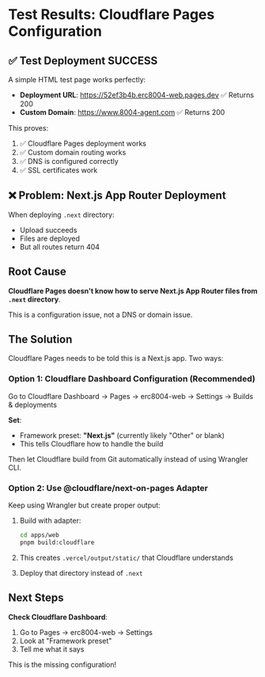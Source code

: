 # Test Results: Cloudflare Pages Configuration

## ✅ Test Deployment SUCCESS

A simple HTML test page works perfectly:
- **Deployment URL**: https://52ef3b4b.erc8004-web.pages.dev ✅ Returns 200
- **Custom Domain**: https://www.8004-agent.com ✅ Returns 200

This proves:
1. ✅ Cloudflare Pages deployment works
2. ✅ Custom domain routing works
3. ✅ DNS is configured correctly
4. ✅ SSL certificates work

## ❌ Problem: Next.js App Router Deployment

When deploying `.next` directory:
- Upload succeeds
- Files are deployed
- But all routes return 404

## Root Cause

**Cloudflare Pages doesn't know how to serve Next.js App Router files from `.next` directory**.

This is a configuration issue, not a DNS or domain issue.

## The Solution

Cloudflare Pages needs to be told this is a Next.js app. Two ways:

### Option 1: Cloudflare Dashboard Configuration (Recommended)

Go to Cloudflare Dashboard → Pages → erc8004-web → Settings → Builds & deployments

**Set**:
- Framework preset: **"Next.js"** (currently likely "Other" or blank)
- This tells Cloudflare how to handle the build

Then let Cloudflare build from Git automatically instead of using Wrangler CLI.

### Option 2: Use @cloudflare/next-on-pages Adapter

Keep using Wrangler but create proper output:

1. Build with adapter:
   ```bash
   cd apps/web
   pnpm build:cloudflare
   ```

2. This creates `.vercel/output/static/` that Cloudflare understands

3. Deploy that directory instead of `.next`

## Next Steps

**Check Cloudflare Dashboard**:
1. Go to Pages → erc8004-web → Settings
2. Look at "Framework preset"
3. Tell me what it says

This is the missing configuration!

